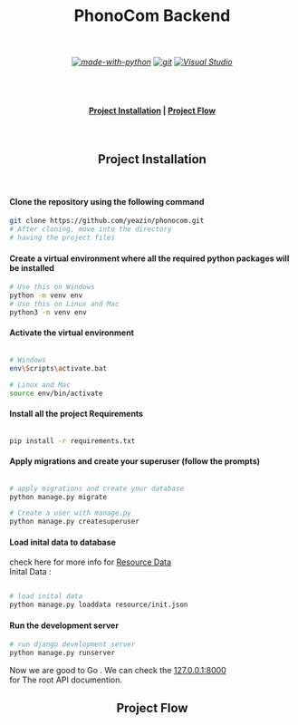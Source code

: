<h1 align="center"> PhonoCom Backend </h1><br>
<h6 align="Center">

[![made-with-python](https://img.shields.io/badge/Made%20with-Python-1f425f.svg)](https://www.python.org/)
 [![git](https://badgen.net/badge/icon/git?icon=git&label)](https://git-scm.com) [![Visual Studio](https://badgen.net/badge/icon/visualstudio?icon=visualstudio&label)](https://visualstudio.microsoft.com) 

</h6>

<br>

<h4 align="center">
<a href="https://github.com/yeazin/phonocom#-project-installation-"> Project Installation</a> | 
<a href="https://github.com/yeazin/phonocom#project-flow"> Project Flow </a>
</h4>

<br>


<h2 align="center"> Project Installation </h2>
<br>

#### Clone the repository using the following command

```bash
git clone https://github.com/yeazin/phonocom.git
# After cloning, move into the directory 
# having the project files 
```
#### Create a virtual environment where all the required python packages will be installed

```bash
# Use this on Windows
python -m venv env
# Use this on Linux and Mac
python3 -m venv env
```
#### Activate the virtual environment

```bash

# Windows
env\Scripts\activate.bat

# Linux and Mac
source env/bin/activate

```
#### Install all the project Requirements

```bash

pip install -r requirements.txt

```
#### Apply migrations and create your superuser (follow the prompts)

```bash

# apply migrations and create your database
python manage.py migrate

# Create a user with manage.py
python manage.py createsuperuser

```
#### Load inital data to database <br>
check here for more info for [Resource Data](https://github.com/yeazin/phonocom/tree/main/resource#-resource-data-) <br>
Inital Data : 

```bash

# load inital data
python manage.py loaddata resource/init.json

```

#### Run the development server

```bash
# run django development server
python manage.py runserver

```
Now we are good to Go . We can check the [127.0.0.1:8000](127.0.0.1:8000) <br> for The root API documention.
<br>

<h2 align="center">Project Flow</h2>